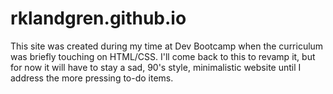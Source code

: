 # rklandgren.github.io

This site was created during my time at Dev Bootcamp when the curriculum was briefly touching on HTML/CSS. I'll come back to this to revamp it, but for now it will have to stay a sad, 90's style, minimalistic website until I address the more pressing to-do items. 
